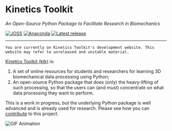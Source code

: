 # Kinetics Toolkit

*An Open-Source Python Package to Facilitate Research in Biomechanics*

[![JOSS](https://joss.theoj.org/papers/10.21105/joss.03714/status.svg)](https://doi.org/10.21105/joss.03714)
[![Anaconda](https://anaconda.org/conda-forge/kineticstoolkit/badges/version.svg)](https://anaconda.org/conda-forge/kineticstoolkit)
[![Latest release](https://anaconda.org/conda-forge/kineticstoolkit/badges/latest_release_date.svg)](https://anaconda.org/conda-forge/kineticstoolkit)

---

```{admonition} dev note
You are currently on Kinetics Toolkit's development website. This website may refer to unreleased and unstable material.
```

[Kinetics Toolkit (ktk)](https://kineticstoolkit.uqam.ca) is:

1. A set of online resources for students and researchers for learning 3D biomechanical data processing using Python;
2. An open-source Python package that does (only) the heavy-lifting of such processing, so that the users can (and must) concentrate on what data processing they want to perform.

This is a work in progress, but the underlying Python package is well advanced and is already used for research. Please see how you can [contribute](dev_contributing.md) to this project.

![GIF Animation](https://felixchenier.uqam.ca/wp-content/uploads/2020/05/Sample_ktk.Player_Wheelchair.gif)
